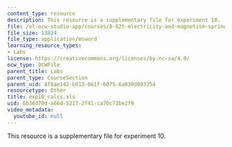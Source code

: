 ```yaml
---
content_type: resource
description: This resource is a supplementary file for experiment 10.
file: /ol-ocw-studio-app/courses/8-02t-electricity-and-magnetism-spring-2005/6b36d70da66d52172f41ca70c73be2f9_exp10_calcs.xls
file_size: 13824
file_type: application/msword
learning_resource_types:
- Labs
license: https://creativecommons.org/licenses/by-nc-sa/4.0/
ocw_type: OCWFile
parent_title: Labs
parent_type: CourseSection
parent_uid: 8f8ae142-b013-b61f-6075-6a830d093354
resourcetype: Other
title: exp10_calcs.xls
uid: 6b36d70d-a66d-5217-2f41-ca70c73be2f9
video_metadata:
  youtube_id: null
---
```

This resource is a supplementary file for experiment 10.